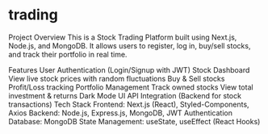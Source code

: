 # trading
Project Overview
This is a Stock Trading Platform built using Next.js, Node.js, and MongoDB. It allows users to register, log in, buy/sell stocks, and track their portfolio in real time.

Features
User Authentication (Login/Signup with JWT)
Stock Dashboard
View live stock prices with random fluctuations
Buy & Sell stocks
Profit/Loss tracking
Portfolio Management
Track owned stocks
View total investment & returns
Dark Mode UI
API Integration (Backend for stock transactions)
Tech Stack
Frontend: Next.js (React), Styled-Components, Axios
Backend: Node.js, Express.js, MongoDB, JWT Authentication
Database: MongoDB
State Management: useState, useEffect (React Hooks)
